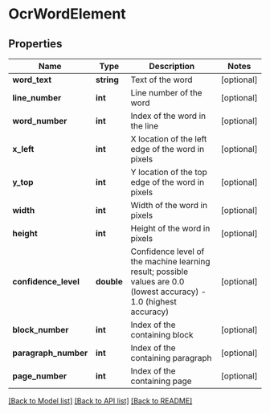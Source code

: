# OcrWordElement

## Properties
Name | Type | Description | Notes
------------ | ------------- | ------------- | -------------
**word_text** | **string** | Text of the word | [optional] 
**line_number** | **int** | Line number of the word | [optional] 
**word_number** | **int** | Index of the word in the line | [optional] 
**x_left** | **int** | X location of the left edge of the word in pixels | [optional] 
**y_top** | **int** | Y location of the top edge of the word in pixels | [optional] 
**width** | **int** | Width of the word in pixels | [optional] 
**height** | **int** | Height of the word in pixels | [optional] 
**confidence_level** | **double** | Confidence level of the machine learning result; possible values are 0.0 (lowest accuracy) - 1.0 (highest accuracy) | [optional] 
**block_number** | **int** | Index of the containing block | [optional] 
**paragraph_number** | **int** | Index of the containing paragraph | [optional] 
**page_number** | **int** | Index of the containing page | [optional] 

[[Back to Model list]](../README.md#documentation-for-models) [[Back to API list]](../README.md#documentation-for-api-endpoints) [[Back to README]](../README.md)


